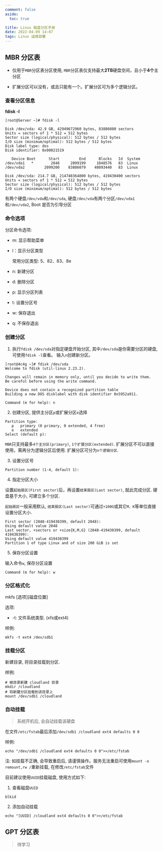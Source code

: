 ```yaml
---
comment: false
aside:
  toc: true

title: Linux 磁盘分区手册
date: 2022-04-09 14:07
tags: Linux 运维部署
---
```


## MBR 分区表

* 仅用于`MBR`分区表分区使用, `MBR`分区表仅支持最大**2TB**硬盘空间，且小于**4个**主分区

* 扩展分区可以没有，或且只能有一个。扩展分区可为多个逻辑分区。

### 查看分区信息

**fdisk -l**

```shell
[root@Server ~]# fdisk -l

Disk /dev/vda: 42.9 GB, 42949672960 bytes, 83886080 sectors
Units = sectors of 1 * 512 = 512 bytes
Sector size (logical/physical): 512 bytes / 512 bytes
I/O size (minimum/optimal): 512 bytes / 512 bytes
Disk label type: dos
Disk identifier: 0x00021519

   Device Boot      Start         End      Blocks   Id  System
/dev/vda1   *        2048     2099199     1048576   83  Linux
/dev/vda2         2099200    83886079    40893440   83  Linux

Disk /dev/sda: 214.7 GB, 214748364800 bytes, 419430400 sectors
Units = sectors of 1 * 512 = 512 bytes
Sector size (logical/physical): 512 bytes / 512 bytes
I/O size (minimum/optimal): 512 bytes / 512 bytes
```

有两个硬盘`/dev/vda`和`/dev/sda`, 硬盘`/dev/vda`有两个分区`/dev/vda1`和`/dev/vda2`, Boot 是否为引导分区

### 命令选项

分区命令选项:

* m: 显示帮助菜单

* l：显示分区类型

  常用分区类型: 5、82、83、8e

* n: 新建分区

* d: 删除分区

* p: 显示分区列表

* t: 设置分区号

* w: 保存退出

* q: 不保存退出

### 创建分区

1. 执行`fdisk /dev/sda`对指定硬盘开始分区, 其中`/dev/sda`是你需要分区的硬盘, 可使用`fdisk -l`查看。 输入`n`创建新分区。

```shell
[root@4c4g ~]# fdisk /dev/sda
Welcome to fdisk (util-linux 2.23.2).

Changes will remain in memory only, until you decide to write them.
Be careful before using the write command.

Device does not contain a recognized partition table
Building a new DOS disklabel with disk identifier 0x5952a911.

Command (m for help): n
```

2. 创建分区, 提供主分区`p`或扩展分区`e`选择

```shell
Partition type:
   p   primary (0 primary, 0 extended, 4 free)
   e   extended
Select (default p): 
```

`MBR`只支持最多`4个主分区(primary)`, `1个扩展分区(extended)`. 扩展分区不可以直接使用，需再分为逻辑分区后使用. 扩展分区可分为`n个逻辑分区`.

3. 设置分区号

```shell
Partition number (1-4, default 1): 
```

4. 指定分区大小

设置`起始扇区(First sector)`后，再设置`结束扇区(Last sector)`, 就此完成分区. 硬盘基于大小, 可建立多个分区.

`起始扇区`一般采用默认, `结束扇区(Last sector)`可通过`+100G`或其它`M、K`等单位直接设置分区大小.

```shell
First sector (2048-419430399, default 2048):
Using default value 2048
Last sector, +sectors or +size{K,M,G} (2048-419430399, default 419430399):
Using default value 419430399
Partition 1 of type Linux and of size 200 GiB is set
```

5. 保存分区设置

输入命令`w`, 保存分区设置

```shell
Command (m for help): w
```

### 分区格式化

mkfs [选项][磁盘位置]

选项:

* -t: 文件系统类型. (xfs或ext4)

样例:

```shell
mkfs -t ext4 /dev/sdb1
```

### 挂载分区

新建目录, 将目录挂载到分区.

样例:

```shell
# 根目录新建 cloudland 目录
mkdir /cloudland
# 将新建分区挂载到该目录上
mount /dev/sdb1 /cloudland
```

### 自动挂载

> 系统开机后, 会自动挂载该硬盘

在文件`/etc/fstab`最后添加`/dev/sdb1 /cloudland ext4 defaults 0 0`

样例:

```shell
echo "/dev/sdb1 /cloudland ext4 defaults 0 0">>/etc/fstab
```

注: 如挂载不正确, 会导致重启后, 请谨慎操作。服务无法重启可使用`mount -o remount,rw /`重新挂载, 在修改`/etc/fstab`文件

目前建议使用`UUID`挂载磁盘, 使用方式如下:

1. 查看磁盘`UUID`

```shell
blkid
```

2. 添加自动挂载

```shell
echo "[UUID] /cloudland ext4 defaults 0 0">>/etc/fstab
```
## GPT 分区表

> 待学习